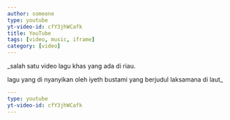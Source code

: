```yaml
---
author: someone
type: youtube
yt-video-id: cfY3jhWCafk
title: YouTube
tags: [video, music, iframe]
category: [video]
---
```

_salah satu video lagu khas yang ada di riau.

lagu yang di nyanyikan oleh iyeth bustami yang berjudul laksamana di laut_

```yml
---
type: youtube
yt-video-id: cfY3jhWCafk
---
```
